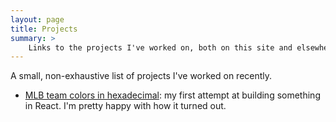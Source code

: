 ```yaml
---
layout: page
title: Projects
summary: >
    Links to the projects I've worked on, both on this site and elsewhere.
---
```


A small, non-exhaustive list of projects I've worked on recently.

- [MLB team colors in hexadecimal](http://biesnecker.com/2014/10/10/mlb-team-colors-in-hexadecimal/): my first attempt at building something in React. I'm pretty happy with how it turned out.
